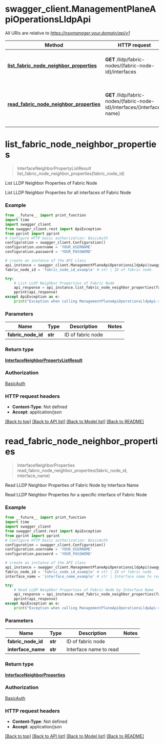 # swagger_client.ManagementPlaneApiOperationsLldpApi

All URIs are relative to *https://nsxmanager.your.domain/api/v1*

Method | HTTP request | Description
------------- | ------------- | -------------
[**list_fabric_node_neighbor_properties**](ManagementPlaneApiOperationsLldpApi.md#list_fabric_node_neighbor_properties) | **GET** /lldp/fabric-nodes/{fabric-node-id}/interfaces | List LLDP Neighbor Properties of Fabric Node
[**read_fabric_node_neighbor_properties**](ManagementPlaneApiOperationsLldpApi.md#read_fabric_node_neighbor_properties) | **GET** /lldp/fabric-nodes/{fabric-node-id}/interfaces/{interface-name} | Read LLDP Neighbor Properties of Fabric Node by Interface Name

# **list_fabric_node_neighbor_properties**
> InterfaceNeighborPropertyListResult list_fabric_node_neighbor_properties(fabric_node_id)

List LLDP Neighbor Properties of Fabric Node

List LLDP Neighbor Properties for all interfaces of Fabric Node 

### Example
```python
from __future__ import print_function
import time
import swagger_client
from swagger_client.rest import ApiException
from pprint import pprint
# Configure HTTP basic authorization: BasicAuth
configuration = swagger_client.Configuration()
configuration.username = 'YOUR_USERNAME'
configuration.password = 'YOUR_PASSWORD'

# create an instance of the API class
api_instance = swagger_client.ManagementPlaneApiOperationsLldpApi(swagger_client.ApiClient(configuration))
fabric_node_id = 'fabric_node_id_example' # str | ID of fabric node

try:
    # List LLDP Neighbor Properties of Fabric Node
    api_response = api_instance.list_fabric_node_neighbor_properties(fabric_node_id)
    pprint(api_response)
except ApiException as e:
    print("Exception when calling ManagementPlaneApiOperationsLldpApi->list_fabric_node_neighbor_properties: %s\n" % e)
```

### Parameters

Name | Type | Description  | Notes
------------- | ------------- | ------------- | -------------
 **fabric_node_id** | **str**| ID of fabric node | 

### Return type

[**InterfaceNeighborPropertyListResult**](InterfaceNeighborPropertyListResult.md)

### Authorization

[BasicAuth](../README.md#BasicAuth)

### HTTP request headers

 - **Content-Type**: Not defined
 - **Accept**: application/json

[[Back to top]](#) [[Back to API list]](../README.md#documentation-for-api-endpoints) [[Back to Model list]](../README.md#documentation-for-models) [[Back to README]](../README.md)

# **read_fabric_node_neighbor_properties**
> InterfaceNeighborProperties read_fabric_node_neighbor_properties(fabric_node_id, interface_name)

Read LLDP Neighbor Properties of Fabric Node by Interface Name

Read LLDP Neighbor Properties for a specific interface of Fabric Node 

### Example
```python
from __future__ import print_function
import time
import swagger_client
from swagger_client.rest import ApiException
from pprint import pprint
# Configure HTTP basic authorization: BasicAuth
configuration = swagger_client.Configuration()
configuration.username = 'YOUR_USERNAME'
configuration.password = 'YOUR_PASSWORD'

# create an instance of the API class
api_instance = swagger_client.ManagementPlaneApiOperationsLldpApi(swagger_client.ApiClient(configuration))
fabric_node_id = 'fabric_node_id_example' # str | ID of fabric node
interface_name = 'interface_name_example' # str | Interface name to read

try:
    # Read LLDP Neighbor Properties of Fabric Node by Interface Name
    api_response = api_instance.read_fabric_node_neighbor_properties(fabric_node_id, interface_name)
    pprint(api_response)
except ApiException as e:
    print("Exception when calling ManagementPlaneApiOperationsLldpApi->read_fabric_node_neighbor_properties: %s\n" % e)
```

### Parameters

Name | Type | Description  | Notes
------------- | ------------- | ------------- | -------------
 **fabric_node_id** | **str**| ID of fabric node | 
 **interface_name** | **str**| Interface name to read | 

### Return type

[**InterfaceNeighborProperties**](InterfaceNeighborProperties.md)

### Authorization

[BasicAuth](../README.md#BasicAuth)

### HTTP request headers

 - **Content-Type**: Not defined
 - **Accept**: application/json

[[Back to top]](#) [[Back to API list]](../README.md#documentation-for-api-endpoints) [[Back to Model list]](../README.md#documentation-for-models) [[Back to README]](../README.md)

